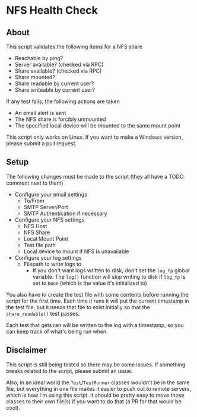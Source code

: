 # NFS Health Check

## About

This script validates the following items for a NFS share
 - Reachable by ping?
 - Server available? (checked via RPC)
 - Share available? (checked via RPC)
 - Share mounted?
 - Share readable by current user?
 - Share writeable by current user?

If any test fails, the following actions are taken
 - An email alert is sent
 - The NFS share is forcibly unmounted
 - The specified local device will be mounted to the same mount point

This script only works on Linux. If you want to make a Windows version, please submit a pull request.

## Setup

The following changes must be made to the script (they all have a TODO comment next to them)
 - Configure your email settings
   - To/From
   - SMTP Server/Port
   - SMTP Authentication if necessary
 - Configure your NFS settings
   - NFS Host
   - NFS Share
   - Local Mount Point
   - Test file path
   - Local device to mount if NFS is unavailable
 - Configure your log settings
   - Filepath to write logs to
     - If you don't want logs written to disk, don't set the `log_fp` global variable. The `log()` function will skip writing to disk if `log_fp` is set to `None` (which is the value it's initialized to)

You also have to create the test file with some contents before running the script for the first time. Each time it runs it will put the current timestamp in the test file, but it needs that file to exist initially so that the `share_readable()` test passes.

Each test that gets ran will be written to the log with a timestamp, so you can keep track of what's being run when.

## Disclaimer

This script is still being tested so there may be some issues. If something breaks related to the script, please submit an issue.

Also, in an ideal world the `Test`/`TestRunner` classes wouldn't be in the same file, but everything in one file makes it easier to push out to remote servers, which is how I'm using this script. It should be pretty easy to move those classes to their own file(s) if you want to do that (a PR for that would be cool).